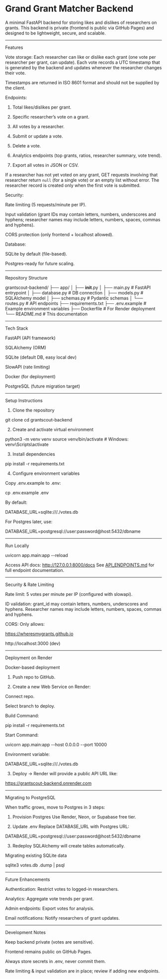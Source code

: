 # Grand Grant Matcher Backend

A minimal FastAPI backend for storing likes and dislikes of researchers on grants.
This backend is private (frontend is public via GitHub Pages) and designed to be lightweight, secure, and scalable.


---

Features

Vote storage: Each researcher can like or dislike each grant (one vote per researcher per grant, can update). Each vote records a UTC timestamp that is generated by the backend and updates whenever the researcher changes their vote.

Timestamps are returned in ISO 8601 format and should not be supplied by the client.

Endpoints:

1. Total likes/dislikes per grant.


2. Specific researcher’s vote on a grant.


3. All votes by a researcher.


4. Submit or update a vote.

5. Delete a vote.

6. Analytics endpoints (top grants, ratios, researcher summary, vote trend).

7. Export all votes in JSON or CSV.

If a researcher has not yet voted on any grant, GET requests involving that
researcher return `null` (for a single vote) or an empty list without
error. The researcher record is created only when the first vote is
submitted.



Security:

Rate limiting (5 requests/minute per IP).

Input validation (grant IDs may contain letters, numbers, underscores and hyphens; researcher names may include letters, numbers, spaces, commas and hyphens).

CORS protection (only frontend + localhost allowed).


Database:

SQLite by default (file-based).

Postgres-ready for future scaling.




---

Repository Structure

grantscout-backend/
├── app/
│   ├── __init__.py
│   ├── main.py        # FastAPI entrypoint
│   ├── database.py    # DB connection
│   ├── models.py      # SQLAlchemy model
│   ├── schemas.py     # Pydantic schemas
│   └── routes.py      # API endpoints
├── requirements.txt
├── .env.example       # Example environment variables
├── Dockerfile         # For Render deployment
└── README.md          # This documentation


---

Tech Stack

FastAPI (API framework)

SQLAlchemy (ORM)

SQLite (default DB, easy local dev)

SlowAPI (rate limiting)

Docker (for deployment)

PostgreSQL (future migration target)



---

Setup Instructions

1. Clone the repository

git clone <repo-url>
cd grantscout-backend

2. Create and activate virtual environment

python3 -m venv venv
source venv/bin/activate   # Windows: venv\Scripts\activate

3. Install dependencies

pip install -r requirements.txt

4. Configure environment variables

Copy .env.example to .env:

cp .env.example .env

By default:

DATABASE_URL=sqlite:///./votes.db

For Postgres later, use:

DATABASE_URL=postgresql://user:password@host:5432/dbname


---

Run Locally

uvicorn app.main:app --reload

Access API docs: http://127.0.0.1:8000/docs
See [API_ENDPOINTS.md](API_ENDPOINTS.md) for full endpoint documentation.


---


Security & Rate Limiting

Rate limit: 5 votes per minute per IP (configured with slowapi).

ID validation: grant_id may contain letters, numbers, underscores and hyphens.
Researcher names may include letters, numbers, spaces, commas and hyphens.

CORS: Only allows:

https://wheresmygrants.github.io

http://localhost:3000 (dev)




---

Deployment on Render

Docker-based deployment

1. Push repo to GitHub.


2. Create a new Web Service on Render:

Connect repo.

Select branch to deploy.

Build Command:

pip install -r requirements.txt

Start Command:

uvicorn app.main:app --host 0.0.0.0 --port 10000

Environment variable:

DATABASE_URL=sqlite:///./votes.db



3. Deploy → Render will provide a public API URL like:

https://grantscout-backend.onrender.com




---

Migrating to PostgreSQL

When traffic grows, move to Postgres in 3 steps:

1. Provision Postgres
Use Render, Neon, or Supabase free tier.


2. Update .env
Replace DATABASE_URL with Postgres URL:

DATABASE_URL=postgresql://user:password@host:5432/dbname


3. Redeploy
SQLAlchemy will create tables automatically.



Migrating existing SQLite data

sqlite3 votes.db .dump | psql <postgres-url>


---

Future Enhancements

Authentication: Restrict votes to logged-in researchers.

Analytics: Aggregate vote trends per grant.

Admin endpoints: Export votes for analysis.

Email notifications: Notify researchers of grant updates.



---

Development Notes

Keep backend private (votes are sensitive).

Frontend remains public on GitHub Pages.

Always store secrets in .env, never commit them.

Rate limiting & input validation are in place; review if adding new endpoints.
